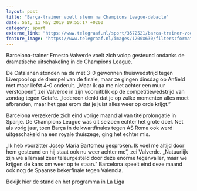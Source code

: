 ```yaml
---
layout: post
title: "Barça-trainer voelt steun na Champions League-debacle"
date: Sat, 11 May 2019 19:55:17 +0200
category: sport
externe_link: "https://www.telegraaf.nl/sport/3572521/barca-trainer-voelt-steun-na-champions-league-debacle"
feature_image: "https://www.telegraaf.nl/images/1200x630/filters:format(jpeg):quality(80)/cdn-kiosk-api.telegraaf.nl/efa29bd0-7415-11e9-bc2d-02d2fb1aa1d7.jpg"
---
```


<p class="intro">Barcelona-trainer Ernesto Valverde voelt zich volop gesteund ondanks de dramatische uitschakeling in de Champions League.</p> <p>De Catalanen stonden na de met 3-0 gewonnen thuiswedstrijd tegen Liverpool op de drempel van de finale, maar ze gingen dinsdag op Anfield met maar liefst 4-0 onderuit. „Maar ik ga me niet achter een muur verstoppen”, zei Valverde in zijn vooruitblik op de competitiewedstrijd van zondag tegen Getafe. „Iedereen denkt dat je op zulke momenten alles moet afbranden, maar het gaat erom dat je juist alles weer op orde krijgt.”</p><p>Barcelona verzekerde zich eind vorige maand al van titelprolongatie in Spanje. De Champions League was dit seizoen echter het grote doel. Net als vorig jaar, toen Barça in de kwartfinales tegen AS Roma ook werd uitgeschakeld na een royale thuiszege, ging het echter mis.</p><p>„Ik heb voorzitter Josep Maria Bartomeu gesproken. Ik voel me altijd door hem gesteund en hij staat ook nu weer achter me”, zei Valverde. „Natuurlijk zijn we allemaal zeer teleurgesteld door deze enorme tegenvaller, maar we krijgen de kans om weer op te staan.” Barcelona speelt eind deze maand ook nog de Spaanse bekerfinale tegen Valencia.</p><p>Bekijk hier de stand en het programma in La Liga</p>
